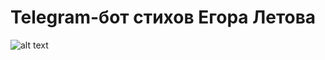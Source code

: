 # Telegram-бот стихов Егора Летова
![alt text](https://sun9-45.userapi.com/impg/TCqEpvX2HUcAlf0_iKJLREwsmn7V3MyKXHCfvQ/F5XLo7fDnXI.jpg?size=773x1040&quality=96&proxy=1&sign=1978f03cc3ec9060439c4c127925238c)
